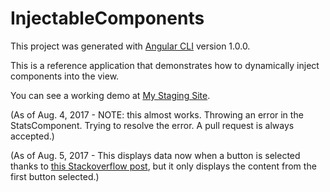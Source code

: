 # InjectableComponents

This project was generated with [Angular CLI](https://github.com/angular/angular-cli) version 1.0.0.

This is a reference application that demonstrates how to dynamically inject components into the view.

You can see a working demo at [My Staging Site](http://www.mystagingsite.biz).

(As of Aug. 4, 2017 - NOTE: this almost works.  Throwing an error in the StatsComponent.  Trying to resolve the error.  A pull request is always accepted.)

(As of Aug. 5, 2017 - This displays data now when a button is selected thanks to [this Stackoverflow post](https://stackoverflow.com/questions/45516705/angular-dynamic-component-injection-error/45518279#45518279), but it only displays the content from the first button selected.)